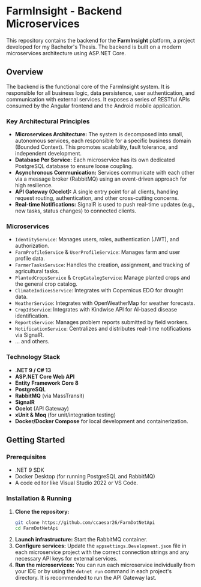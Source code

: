 # FarmInsight - Backend Microservices

This repository contains the backend for the **FarmInsight** platform, a project developed for my Bachelor's Thesis. The backend is built on a modern microservices architecture using ASP.NET Core.

## Overview

The backend is the functional core of the FarmInsight system. It is responsible for all business logic, data persistence, user authentication, and communication with external services. It exposes a series of RESTful APIs consumed by the Angular frontend and the Android mobile application.

### Key Architectural Principles
*   **Microservices Architecture:** The system is decomposed into small, autonomous services, each responsible for a specific business domain (Bounded Context). This promotes scalability, fault tolerance, and independent development.
*   **Database Per Service:** Each microservice has its own dedicated PostgreSQL database to ensure loose coupling.
*   **Asynchronous Communication:** Services communicate with each other via a message broker (RabbitMQ) using an event-driven approach for high resilience.
*   **API Gateway (Ocelot):** A single entry point for all clients, handling request routing, authentication, and other cross-cutting concerns.
*   **Real-time Notifications:** SignalR is used to push real-time updates (e.g., new tasks, status changes) to connected clients.

### Microservices

*   `IdentityService`: Manages users, roles, authentication (JWT), and authorization.
*   `FarmProfileService` & `UserProfileService`: Manages farm and user profile data.
*   `FarmerTasksService`: Handles the creation, assignment, and tracking of agricultural tasks.
*   `PlantedCropsService` & `CropCatalogService`: Manage planted crops and the general crop catalog.
*   `ClimateIndicesService`: Integrates with Copernicus EDO for drought data.
*   `WeatherService`: Integrates with OpenWeatherMap for weather forecasts.
*   `CropIdService`: Integrates with Kindwise API for AI-based disease identification.
*   `ReportsService`: Manages problem reports submitted by field workers.
*   `NotificationService`: Centralizes and distributes real-time notifications via SignalR.
*   ... and others.

### Technology Stack

*   **.NET 9 / C# 13**
*   **ASP.NET Core Web API**
*   **Entity Framework Core 8**
*   **PostgreSQL**
*   **RabbitMQ** (via MassTransit)
*   **SignalR**
*   **Ocelot** (API Gateway)
*   **xUnit & Moq** (for unit/integration testing)
*   **Docker/Docker Compose** for local development and containerization.

## Getting Started

### Prerequisites
*   .NET 9 SDK
*   Docker Desktop (for running PostgreSQL and RabbitMQ)
*   A code editor like Visual Studio 2022 or VS Code.

### Installation & Running
1.  **Clone the repository:**
    ```sh
    git clone https://github.com/ccaesar26/FarmDotNetApi
    cd FarmDotNetApi
    ```
2.  **Launch infrastructure:**
    Start the RabbitMQ container.
3.  **Configure services:**
    Update the `appsettings.Development.json` file in each microservice project with the correct connection strings and any necessary API keys for external services.
4.  **Run the microservices:**
    You can run each microservice individually from your IDE or by using the `dotnet run` command in each project's directory. It is recommended to run the API Gateway last.
